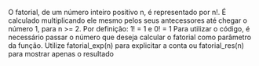 O fatorial, de um número inteiro positivo n, é representado por n!.
É calculado multiplicando ele mesmo pelos seus antecessores até chegar o número 1, para n >= 2.
Por definição:
    1! = 1 e 
    0! = 1
Para utilizar o código, é necessário passar o número que deseja calcular o fatorial como parâmetro da função.
Utilize fatorial_exp(n) para explicitar a conta ou fatorial_res(n) para mostrar apenas o resultado
